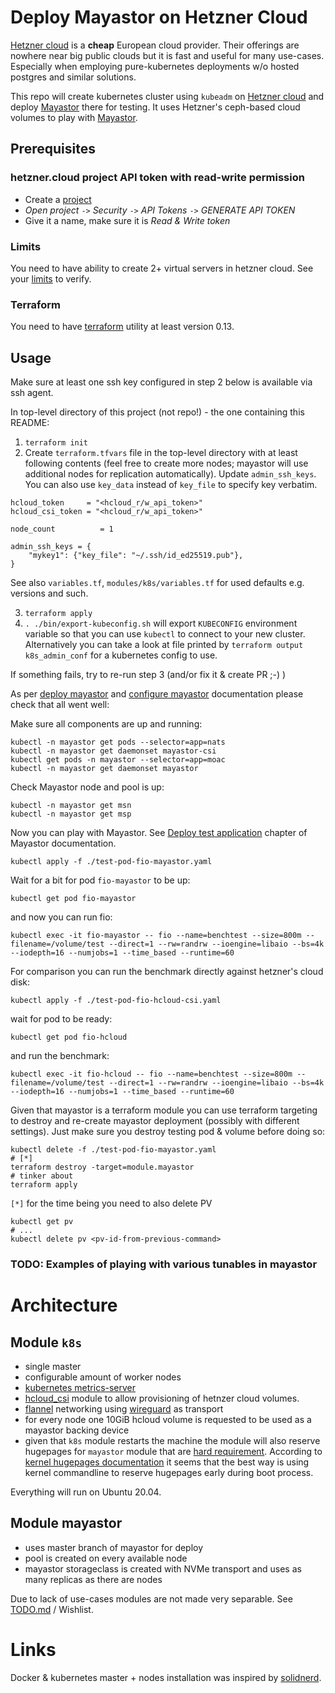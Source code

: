 # Deploy Mayastor on Hetzner Cloud

[Hetzner cloud](https://hetzner.cloud) is a **cheap** European cloud provider. Their offerings are nowhere near big public clouds but it is fast and useful for many use-cases. Especially when employing pure-kubernetes deployments w/o hosted postgres and similar solutions.

This repo will create kubernetes cluster using `kubeadm` on [Hetzner cloud](https://hetzner.cloud) and deploy [Mayastor](https://github.com/openebs/Mayastor) there for testing. It uses Hetzner's ceph-based cloud volumes to play with [Mayastor](https://github.com/openebs/Mayastor).

## Prerequisites

### hetzner.cloud project API token with read-write permission

* Create a [project](https://console.hetzner.cloud/projects)
* _Open project_ `->` _Security_ `->` _API Tokens_ `->` _GENERATE API TOKEN_
* Give it a name, make sure it is _Read & Write token_

### Limits

You need to have ability to create 2+ virtual servers in hetzner cloud. See your [limits](https://console.hetzner.cloud/limits) to verify.

### Terraform

You need to have [terraform](https://www.terraform.io/downloads.html) utility at least version 0.13.

## Usage

Make sure at least one ssh key configured in step 2 below is available via ssh agent.

In top-level directory of this project (not repo!) - the one containing this README:

1. `terraform init`
2. Create `terraform.tfvars` file in the top-level directory with at least following contents (feel free to create more nodes; mayastor will use additional nodes for replication automatically). Update `admin_ssh_keys`. You can also use `key_data` instead of `key_file` to specify key verbatim.

```
hcloud_token     = "<hcloud_r/w_api_token>"
hcloud_csi_token = "<hcloud_r/w_api_token>"

node_count          = 1

admin_ssh_keys = {
    "mykey1": {"key_file": "~/.ssh/id_ed25519.pub"},
}
```
See also `variables.tf`, `modules/k8s/variables.tf` for used defaults e.g. versions and such.


3. `terraform apply`
4. `. ./bin/export-kubeconfig.sh` will export `KUBECONFIG` environment variable so that you can use `kubectl` to connect to your new cluster. Alternatively you can take a look at file printed by `terraform output k8s_admin_conf` for a kubernetes config to use.

If something fails, try to re-run step 3 (and/or fix it & create PR ;-) )

As per [deploy mayastor](https://mayastor.gitbook.io/introduction/quickstart/deploy-mayastor) and [configure mayastor](https://mayastor.gitbook.io/introduction/quickstart/configure-mayastor) documentation please check that all went well:

Make sure all components are up and running:
```
kubectl -n mayastor get pods --selector=app=nats
kubectl -n mayastor get daemonset mayastor-csi
kubectl get pods -n mayastor --selector=app=moac
kubectl -n mayastor get daemonset mayastor
```

Check Mayastor node and pool is up:
```
kubectl -n mayastor get msn
kubectl -n mayastor get msp
```

Now you can play with Mayastor. See [Deploy test application](https://mayastor.gitbook.io/introduction/quickstart/deploy-a-test-application) chapter of Mayastor documentation.

```
kubectl apply -f ./test-pod-fio-mayastor.yaml
```

Wait for a bit for pod `fio-mayastor` to be up:
```
kubectl get pod fio-mayastor
```

and now you can run fio:

```
kubectl exec -it fio-mayastor -- fio --name=benchtest --size=800m --filename=/volume/test --direct=1 --rw=randrw --ioengine=libaio --bs=4k --iodepth=16 --numjobs=1 --time_based --runtime=60
```

For comparison you can run the benchmark directly against hetzner's cloud disk:

```
kubectl apply -f ./test-pod-fio-hcloud-csi.yaml
```

wait for pod to be ready:

```
kubectl get pod fio-hcloud
```

and run the benchmark:

```
kubectl exec -it fio-hcloud -- fio --name=benchtest --size=800m --filename=/volume/test --direct=1 --rw=randrw --ioengine=libaio --bs=4k --iodepth=16 --numjobs=1 --time_based --runtime=60
```

Given that mayastor is a terraform module you can use terraform targeting to destroy and re-create mayastor deployment (possibly with different settings). Just make sure you destroy testing pod & volume before doing so:

```
kubectl delete -f ./test-pod-fio-mayastor.yaml
# [*]
terraform destroy -target=module.mayastor
# tinker about
terraform apply
```

`[*]` for the time being you need to also delete PV
```
kubectl get pv
# ...
kubectl delete pv <pv-id-from-previous-command>
```

### TODO: Examples of playing with various tunables in mayastor

# Architecture

## Module `k8s`

* single master
* configurable amount of worker nodes
* [kubernetes metrics-server](https://github.com/kubernetes-sigs/metrics-server)
* [hcloud_csi](https://github.com/hetznercloud/csi-driver) module to allow provisioning of hetnzer cloud volumes.
* [flannel](https://github.com/coreos/flannel) networking using [wireguard](https://www.wireguard.com/) as transport
* for every node one 10GiB hcloud volume is requested to be used as a mayastor backing device
* given that `k8s` module restarts the machine the module will also reserve hugepages for `mayastor` module that are [hard requirement](https://mayastor.gitbook.io/introduction/quickstart/preparing-the-cluster). According to [kernel hugepages documentation](https://www.kernel.org/doc/Documentation/vm/hugetlbpage.txt) it seems that the best way is using kernel commandline to reserve hugepages early during boot process.

Everything will run on Ubuntu 20.04.

## Module mayastor

* uses master branch of mayastor for deploy
* pool is created on every available node
* mayastor storageclass is created with NVMe transport and uses as many replicas as there are nodes

Due to lack of use-cases modules are not made very separable. See [TODO.md](TODO.md) / Wishlist.

# Links

Docker & kubernetes master + nodes installation was inspired by [solidnerd](https://github.com/solidnerd/terraform-k8s-hcloud/).
